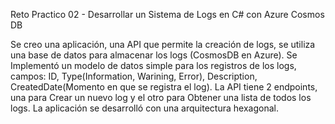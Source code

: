 Reto Practico 02 - Desarrollar un Sistema de Logs en C# con Azure Cosmos DB

Se creo una aplicación, una API que permite la creación de logs, se utiliza una base de datos para almacenar los logs (CosmosDB en Azure).
Se Implementó un modelo de datos simple para los registros de los logs, campos: ID, Type(Information, Warining, Error), Description, CreatedDate(Momento en que se registra el log).
La API tiene 2 endpoints, una para Crear un nuevo log y el otro para Obtener una lista de todos los logs.
La aplicación se desarrolló con una arquitectura hexagonal.

